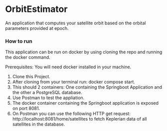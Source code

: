 # OrbitEstimator
An application that computes your satellite orbit based on the orbital parameters provided at epoch. 

### How to run
This application can be run on docker by using cloning the repo and running the docker command. 

Prerequisites: You will need docker installed in your machine. 

1) Clone this Project. 
2) After cloning from your terminal run: docker compose start. 
3) This should 2 containers: One containing the Springboot Application and the other a PostgreSQL database. 
4) Use Postman to test the appliation. 
5) The docker container containing the Springboot application is exposed on port 8081. 
6) On Postman you can use the following HTTP get request: http://localhost:8081/home/satellites to fetch Keplerian data of all satellites in the database. 
